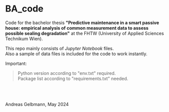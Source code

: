 # BA_code
Code for the bachelor thesis **"Predictive maintenance in a smart passive house: empirical analysis of common measurement data to assess possible sealing degradation"** at the FHTW (University of Applied Sciences Technikum Wien).

This repo mainly consists of *Jupyter Notebook* files.\
Also a sample of data files is included for the code to work instantly.

Important:

> Python version according to "env.txt" required. \
> Package list according to "requirements.txt" needed.



\
\
\
Andreas Gelbmann, May 2024

